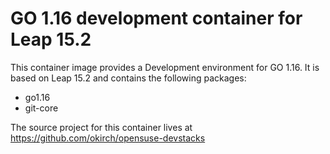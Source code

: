 
# GO 1.16 development container for Leap 15.2

This container image provides a Development environment for GO 1.16.
It is based on Leap 15.2 and contains the following packages:

- go1.16
- git-core



The source project for this container lives at
https://github.com/okirch/opensuse-devstacks

